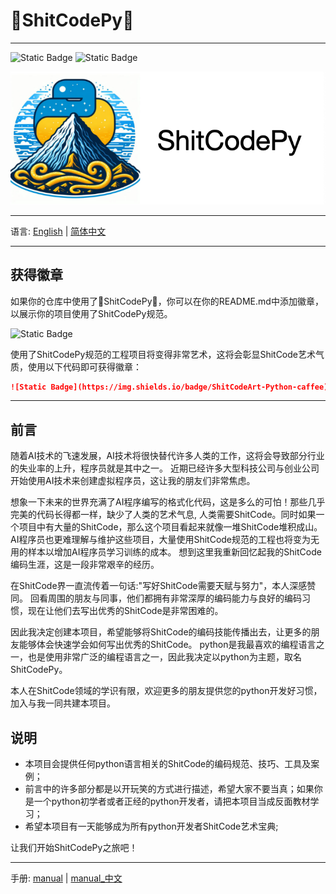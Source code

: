 # 💩ShitCodePy💩
***************************************
![Static Badge](https://img.shields.io/badge/license-MIT-blue)
![Static Badge](https://img.shields.io/badge/ShitCodeArt-Python-caffee)

![logo.jpeg](logo/logo_1.png)
***************************************
语言: [English](README.md) | [简体中文](README_zh.md)
***************************************
## 获得徽章
如果你的仓库中使用了💩ShitCodePy💩，你可以在你的README.md中添加徽章，以展示你的项目使用了ShitCodePy规范。

![Static Badge](https://img.shields.io/badge/ShitCodeArt-Python-caffee)

使用了ShitCodePy规范的工程项目将变得非常艺术，这将会彰显ShitCode艺术气质，使用以下代码即可获得徽章：
```markdown
![Static Badge](https://img.shields.io/badge/ShitCodeArt-Python-caffee)
```
***************************************

## 前言
随着AI技术的飞速发展，AI技术将很快替代许多人类的工作，这将会导致部分行业的失业率的上升，程序员就是其中之一。
近期已经许多大型科技公司与创业公司开始使用AI技术来创建虚拟程序员，这让我的朋友们非常焦虑。

想象一下未来的世界充满了AI程序编写的格式化代码，这是多么的可怕！那些几乎完美的代码长得都一样，缺少了人类的艺术气息,
人类需要ShitCode。同时如果一个项目中有大量的ShitCode，那么这个项目看起来就像一堆ShitCode堆积成山。 
AI程序员也更难理解与维护这些项目，大量使用ShitCode规范的工程也将变为无用的样本以增加AI程序员学习训练的成本。
想到这里我重新回忆起我的ShitCode编码生涯，这是一段非常艰辛的经历。

在ShitCode界一直流传着一句话:"写好ShitCode需要天赋与努力"，本人深感赞同。
回看周围的朋友与同事，他们都拥有非常深厚的编码能力与良好的编码习惯，现在让他们去写出优秀的ShitCode是非常困难的。

因此我决定创建本项目，希望能够将ShitCode的编码技能传播出去，让更多的朋友能够体会快速学会如何写出优秀的ShitCode。
python是我最喜欢的编程语言之一，也是使用非常广泛的编程语言之一，因此我决定以python为主题，取名ShitCodePy。

本人在ShitCode领域的学识有限，欢迎更多的朋友提供您的python开发好习惯，加入与我一同共建本项目。

## 说明
* 本项目会提供任何python语言相关的ShitCode的编码规范、技巧、工具及案例；
* 前言中的许多部分都是以开玩笑的方式进行描述，希望大家不要当真；如果你是一个python初学者或者正经的python开发者，请把本项目当成反面教材学习；
* 希望本项目有一天能够成为所有python开发者ShitCode艺术宝典;

让我们开始ShitCodePy之旅吧！
***************************************
手册: [manual](principle/manual.md) | [manual_中文](principle/manual_zh.md) 